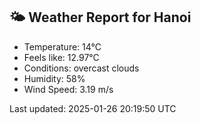 <!-- WEATHER-START -->
## 🌤 Weather Report for Hanoi

- Temperature: 14°C
- Feels like: 12.97°C
- Conditions: overcast clouds
- Humidity: 58%
- Wind Speed: 3.19 m/s

Last updated: 2025-01-26 20:19:50 UTC
<!-- WEATHER-END -->
